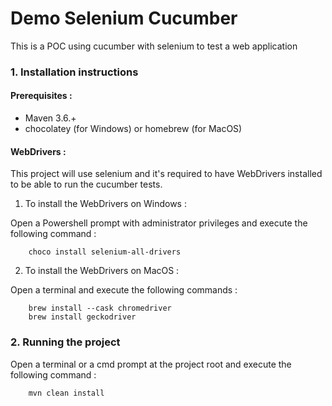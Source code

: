 # Demo Selenium Cucumber

This is a POC using cucumber with selenium to test a web application

### 1. Installation instructions
#### Prerequisites : 
* Maven 3.6.+
* chocolatey (for Windows) or homebrew (for MacOS)

#### WebDrivers :
This project will use selenium and it's required to have WebDrivers installed to be able to run the cucumber tests.

1. To install the WebDrivers on Windows :

Open a Powershell prompt with administrator privileges and execute the following command :
```shell
    choco install selenium-all-drivers
```
2. To install the WebDrivers on MacOS :

Open a terminal and execute the following commands : 
```shell
    brew install --cask chromedriver
    brew install geckodriver
```

### 2. Running the project
Open a terminal or a cmd prompt at the project root and execute the following command :
```shell
    mvn clean install
```

